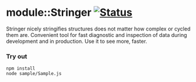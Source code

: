 
# module::Stringer [![Status](https://github.com/Wandalen/wStringer/workflows/Test/badge.svg)](https://github.com/Wandalen/wStringer}/actions?query=workflow%3ATest)

Stringer nicely stringifies structures does not matter how complex or cycled them are. Convenient tool for fast diagnostic and inspection of data during development and in production. Use it to see more, faster.

### Try out
```
npm install
node sample/Sample.js
```











































































